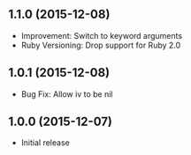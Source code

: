 ## 1.1.0 (2015-12-08)

- Improvement: Switch to keyword arguments
- Ruby Versioning: Drop support for Ruby 2.0

## 1.0.1 (2015-12-08)

- Bug Fix: Allow iv to be nil

## 1.0.0 (2015-12-07)

- Initial release